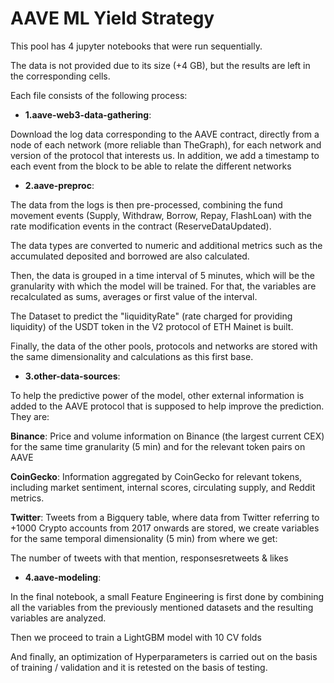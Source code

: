 # AAVE ML Yield Strategy

This pool has 4 jupyter notebooks that were run sequentially.

The data is not provided due to its size (+4 GB), but the results are left in the corresponding cells.

Each file consists of the following process:

- **1.aave-web3-data-gathering**:

Download the log data corresponding to the AAVE contract, directly from a node of each network (more reliable than TheGraph), for each network and version of the protocol that interests us.
In addition, we add a timestamp to each event from the block to be able to relate the different networks



- **2.aave-preproc**:

The data from the logs is then pre-processed, combining the fund movement events (Supply, Withdraw, Borrow, Repay, FlashLoan) with the rate modification events in the contract (ReserveDataUpdated).

The data types are converted to numeric and additional metrics such as the accumulated deposited and borrowed are also calculated.

Then, the data is grouped in a time interval of 5 minutes, which will be the granularity with which the model will be trained. For that, the variables are recalculated as sums, averages or first value of the interval.

The Dataset to predict the "liquidityRate" (rate charged for providing liquidity) of the USDT token in the V2 protocol of ETH Mainet is built.

Finally, the data of the other pools, protocols and networks are stored with the same dimensionality and calculations as this first base.



- **3.other-data-sources**:

To help the predictive power of the model, other external information is added to the AAVE protocol that is supposed to help improve the prediction. They are:

**Binance**: Price and volume information on Binance (the largest current CEX) for the same time granularity (5 min) and for the relevant token pairs on AAVE

**CoinGecko**: Information aggregated by CoinGecko for relevant tokens, including market sentiment, internal scores, circulating supply, and Reddit metrics.

**Twitter**: Tweets from a Bigquery table, where data from Twitter referring to +1000 Crypto accounts from 2017 onwards are stored, we create variables for the same temporal dimensionality (5 min) from where we get:

The number of tweets with that mention, responsesretweets & likes



- **4.aave-modeling**:

In the final notebook, a small Feature Engineering is first done by combining all the variables from the previously mentioned datasets and the resulting variables are analyzed.

Then we proceed to train a LightGBM model with 10 CV folds

And finally, an optimization of Hyperparameters is carried out on the basis of training / validation and it is retested on the basis of testing.
